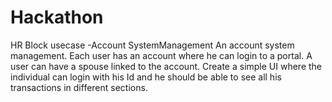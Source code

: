 # Hackathon
HR Block usecase -Account SystemManagement
An account system management. 
Each user has an account where he can login to a portal. 
A user can have a spouse linked to the account.
Create  a simple UI where the individual can login with his Id and he should be able to see all his transactions in different sections. 
